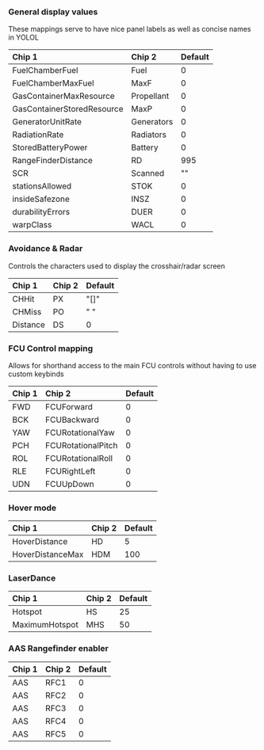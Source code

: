 ### General display values

These mappings serve to have nice panel labels as well as concise names in YOLOL

| Chip 1                        | Chip 2             | Default |
| :---------------------------- | :----------------- | ------- |
| FuelChamberFuel               | Fuel               | 0       |
| FuelChamberMaxFuel            | MaxF               | 0       |
| GasContainerMaxResource       | Propellant         | 0       |
| GasContainerStoredResource    | MaxP               | 0       |
| GeneratorUnitRate             | Generators         | 0       |
| RadiationRate                 | Radiators          | 0       |
| StoredBatteryPower            | Battery            | 0       |
| RangeFinderDistance           | RD                 | 995     |
| SCR                           | Scanned            | ""      |
| stationsAllowed               | STOK               | 0       |
| insideSafezone                | INSZ               | 0       |
| durabilityErrors              | DUER               | 0       |
| warpClass                     | WACL               | 0       |


### Avoidance & Radar

Controls the characters used to display the crosshair/radar screen

| Chip 1                        | Chip 2             | Default |
| :---------------------------- | :----------------- | ------- |
| CHHit                         | PX                 | "[]"    |
| CHMiss                        | PO                 | "  "    |
| Distance                      | DS                 | 0       |


### FCU Control mapping

Allows for shorthand access to the main FCU controls without having to use custom keybinds

| Chip 1                        | Chip 2             | Default |
| :---------------------------- | :----------------- | ------- |
| FWD                           | FCUForward         | 0       |
| BCK                           | FCUBackward        | 0       |
| YAW                           | FCURotationalYaw   | 0       |
| PCH                           | FCURotationalPitch | 0       |
| ROL                           | FCURotationalRoll  | 0       |
| RLE                           | FCURightLeft       | 0       |
| UDN                           | FCUUpDown          | 0       |


### Hover mode

| Chip 1                        | Chip 2             | Default |
| :---------------------------- | :----------------- | ------- |
| HoverDistance                 | HD                 | 5       |
| HoverDistanceMax              | HDM                | 100     |


### LaserDance

| Chip 1                        | Chip 2             | Default |
| :---------------------------- | :----------------- | ------- |
| Hotspot                       | HS                 | 25      |
| MaximumHotspot                | MHS                | 50      |


### AAS Rangefinder enabler

| Chip 1                        | Chip 2             | Default |
| :---------------------------- | :----------------- | ------- |
| AAS                           | RFC1               | 0       |
| AAS                           | RFC2               | 0       |
| AAS                           | RFC3               | 0       |
| AAS                           | RFC4               | 0       |
| AAS                           | RFC5               | 0       |
